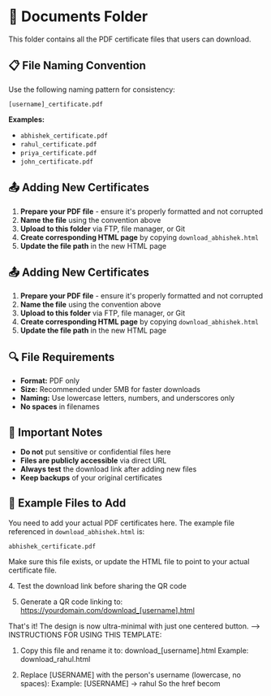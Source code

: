 # 📁 Documents Folder

This folder contains all the PDF certificate files that users can download.

## 📋 File Naming Convention

Use the following naming pattern for consistency:
```
[username]_certificate.pdf
```

**Examples:**
- `abhishek_certificate.pdf`
- `rahul_certificate.pdf`
- `priya_certificate.pdf`
- `john_certificate.pdf`

## 📤 Adding New Certificates

1. **Prepare your PDF file** - ensure it's properly formatted and not corrupted
2. **Name the file** using the convention above
3. **Upload to this folder** via FTP, file manager, or Git
4. **Create corresponding HTML page** by copying `download_abhishek.html`
5. **Update the file path** in the new HTML page
## 📤 Adding New Certificates

1. **Prepare your PDF file** - ensure it's properly formatted and not corrupted
2. **Name the file** using the convention above
3. **Upload to this folder** via FTP, file manager, or Git
4. **Create corresponding HTML page** by copying `download_abhishek.html`
5. **Update the file path** in the new HTML page

## 🔍 File Requirements

- **Format:** PDF only
- **Size:** Recommended under 5MB for faster downloads
- **Naming:** Use lowercase letters, numbers, and underscores only
- **No spaces** in filenames

## 🚫 Important Notes

- **Do not** put sensitive or confidential files here
- **Files are publicly accessible** via direct URL
- **Always test** the download link after adding new files
- **Keep backups** of your original certificates

## 📝 Example Files to Add

You need to add your actual PDF certificates here. The example file referenced in `download_abhishek.html` is:
```
abhishek_certificate.pdf
```

Make sure this file exists, or update the HTML file to point to your actual certificate file. 
<!-- 
INSTRUCTIONS FOR USING THIS TEMPLATE:

1. Copy this file and rename it to: download_[username].html
   Example: download_rahul.html

2. Replace [USERNAME] with the person's username (lowercase, no spaces):
   Example: [USERNAME] → rahul
   So the href becomes: documents/rahul_certificate.pdf
   3. Make sure the corresponding PDF file exists in the documents/ folder:
   Example: documents/rahul_certificate.pdf

4. Test the download link before sharing the QR code

5. Generate a QR code linking to: https://yourdomain.com/download_[username].html

That's it! The design is now ultra-minimal with just one centered button.
--> 4. Test the download link before sharing the QR code

5. Generate a QR code linking to: https://yourdomain.com/download_[username].html

That's it! The design is now ultra-minimal with just one centered button.
--> INSTRUCTIONS FOR USING THIS TEMPLATE:

1. Copy this file and rename it to: download_[username].html
   Example: download_rahul.html

2. Replace [USERNAME] with the person's username (lowercase, no spaces):
   Example: [USERNAME] → rahul
   So the href becom


